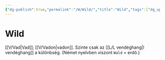 ```yaml
---
{"dg-publish":true,"permalink":"/W/Wild/","title":"Wild","tags":["dg_uploaded"],"created":"2023-10-21T10:39","updated":"2023-10-25T02:23"}
---
```



# Wild

[[V/Vad\|Vad]]; [[V/Vadon\|vadon]]. Szinte csak az [[L/L vendéghang\|l vendéghang]] a különbség. (Német nyelvben viszont `Wald` = erdő.)  